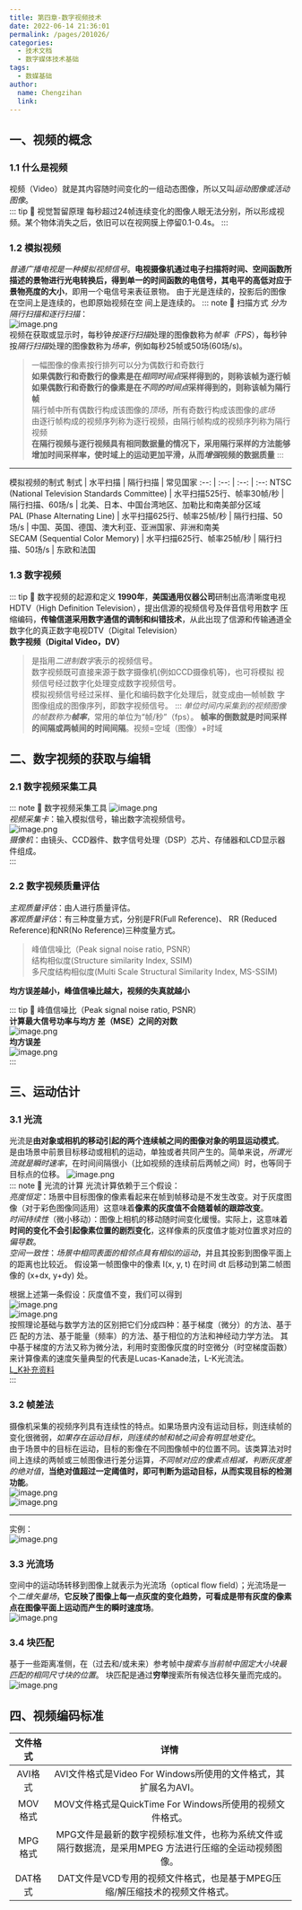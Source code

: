 ```yaml
---
title: 第四章-数字视频技术
date: 2022-06-14 21:36:01
permalink: /pages/201026/
categories:
  - 技术文档
  - 数字媒体技术基础
tags:
  - 数媒基础
author: 
  name: Chengzihan
  link: 
---
```

## 一、视频的概念

### 1.1 什么是视频

视频（Video）就是其内容随时间变化的一组动态图像，所以又叫*运动图像或活动图像*。  
::: tip 🔔 视觉暂留原理
每秒超过24帧连续变化的图像人眼无法分别，所以形成视频。某个物体消失之后，依旧可以在视网膜上停留0.1-0.4s。
:::

### 1.2 模拟视频

*普通广播电视是一种模拟视频信号*。**电视摄像机通过电子扫描将时间、空间函数所描述的景物进行光电转换后，得到单一的时间函数的电信号，其电平的高低对应于景物亮度的大小**，即用一个电信号来表征景物。 由于光是连续的，投影后的图像在空间上是连续的，也即原始视频在空 间上是连续的。
::: note 🌳 扫描方式
*分为隔行扫描和逐行扫描*：  
![image.png](https://jetzihan-img.oss-cn-beijing.aliyuncs.com/blog/img/006SHRs9gy1h383wujhy3j310g0g6aeu.jpg)  
视频在获取或显示时，每秒钟*按逐行扫描*处理的图像数称为*帧率（FPS*），每秒钟按*隔行扫描*处理的图像数称为*场率*，例如每秒25帧或50场(60场/s)。  
>一幅图像的像素按行排列可以分为偶数行和奇数行  
**如果偶数行和奇数行的像素是在*相同时间点*采样得到的，则称该帧为逐行帧**  
**如果偶数行和奇数行的像素是在*不同的时间点*采样得到的，则称该帧为隔行帧**  
隔行帧中所有偶数行构成该图像的*顶场*，所有奇数行构成该图像的*底场*  
由逐行帧构成的视频序列称为逐行视频，由隔行帧构成的视频序列称为隔行视频  
**在隔行视频与逐行视频具有相同数据量的情况下，采用隔行采样的方法能够增加时间采样率，使时域上的运动更加平滑，从而*增强*视频的数据质量**
:::
***
模拟视频的制式
制式 | 水平扫描 | 隔行扫描 | 常见国家
:--: | :--: | :--: | :--:
NTSC (National Television Standards Committee) | 水平扫描525行、帧率30帧/秒 | 隔行扫描、60场/s | 北美、日本、中国台湾地区、加勒比和南美部分区域  
PAL (Phase Alternating Line) | 水平扫描625行、帧率25帧/秒 | 隔行扫描、50场/s | 中国、英国、德国、澳大利亚、亚洲国家、非洲和南美  
SECAM (Sequential Color Memory) | 水平扫描625行、帧率25帧/秒 | 隔行扫描、50场/s | 东欧和法国

### 1.3 数字视频

::: tip 🔔 数字视频的起源和定义
**1990年**，**美国通用仪器公司**研制出高清晰度电视HDTV（High Definition Television），提出信源的视频信号及伴音信号用数字 压缩编码，**传输信道采用数字通信的调制和纠错技术**，从此出现了信源和传输通道全数字化的真正数字电视DTV（Digital Television）  
**数字视频（Digital Video，DV）**  
>是指用*二进制数字*表示的视频信号。  
数字视频既可直接来源于数字摄像机(例如CCD摄像机等)，也可将模拟 视频信号经过数字化处理变成数字视频信号。  
模拟视频信号经过采样、量化和编码数字化处理后，就变成由—帧帧数 字图像组成的图像序列，即数字视频信号。
:::
*单位时间内采集到的视频图像的帧数称为**帧率***，常用的单位为“帧/秒”（fps）。 **帧率的倒数就是时间采样的间隔或两帧间的时间间隔**。视频=空域（图像）+时域  

## 二、数字视频的获取与编辑

### 2.1 数字视频采集工具

::: note 🌳 数字视频采集工具
![image.png](https://jetzihan-img.oss-cn-beijing.aliyuncs.com/blog/img/006SHRs9gy1h3849pd1iwj30cn06kgo9.jpg)  
*视频采集卡*：输入模拟信号，输出数字流视频信号。  
![image.png](https://jetzihan-img.oss-cn-beijing.aliyuncs.com/blog/img/006SHRs9gy1h384am8mp0j30b707q0ut.jpg)  
*摄像机*：由镜头、CCD器件、数字信号处理（DSP）芯片、存储器和LCD显示器件组成。  
:::

### 2.2 数字视频质量评估

*主观质量评估*：由人进行质量评估。  
*客观质量评估*：有三种度量方式，分别是FR(Full Reference)、 RR (Reduced Reference)和NR(No Reference)三种度量方式。  
> 峰值信噪比（Peak signal noise ratio, PSNR）  
 结构相似度(Structure similarity Index, SSIM)  
 多尺度结构相似度(Multi Scale Structural Similarity Index, MS-SSIM)

**均方误差越小，峰值信噪比越大，视频的失真就越小**  

::: tip 🔔 峰值信噪比（Peak signal noise ratio, PSNR）  
**计算最大信号功率与均方 差（MSE）之间的对数**  
![image.png](https://jetzihan-img.oss-cn-beijing.aliyuncs.com/blog/img/006SHRs9gy1h384gh0lwrj30i902fwf1.jpg)  
**均方误差**  
![image.png](https://jetzihan-img.oss-cn-beijing.aliyuncs.com/blog/img/006SHRs9gy1h384gwbt0tj30ff02j0t4.jpg)  
:::

## 三、运动估计

### 3.1 光流

光流是**由对象或相机的移动引起的两个连续帧之间的图像对象的明显运动模式**。 是由场景中前景目标移动或相机的运动，单独或者共同产生的。简单来说，*所谓光流就是瞬时速率*，在时间间隔很小（比如视频的连续前后两帧之间）时，也等同于目标点的位移。
![image.png](https://jetzihan-img.oss-cn-beijing.aliyuncs.com/blog/img/006SHRs9gy1h384j0jaevj30eu06saap.jpg)  
::: note 🌳 光流的计算
光流计算依赖于三个假设：  
*亮度恒定*：场景中目标图像的像素看起来在帧到帧移动是不发生改变。对于灰度图像（对于彩色图像同适用）这意味着**像素的灰度值不会随着帧的跟踪改变**。  
*时间持续性*（微小移动）：图像上相机的移动随时间变化缓慢。实际上，这意味着**时间的变化不会引起像素位置的剧烈变化**，这样像素的灰度值才能对位置求对应的*偏导数*。  
*空间一致性*：*场景中相同表面的相邻点具有相似的运动*，并且其投影到图像平面上的距离也比较近。 假设第一帧图像中的像素 I(x, y, t) 在时间 dt 后移动到第二帧图像的 (x+dx, y+dy) 处。  

根据上述第一条假设：灰度值不变，我们可以得到  
![image.png](https://jetzihan-img.oss-cn-beijing.aliyuncs.com/blog/img/006SHRs9gy1h384v67fpgj30bq026dfx.jpg)  
![image.png](https://jetzihan-img.oss-cn-beijing.aliyuncs.com/blog/img/006SHRs9gy1h384wlsvnmj30n50gd0w8.jpg)  
按照理论基础与数学方法的区别把它们分成四种：基于梯度（微分）的方法、基于匹 配的方法、基于能量（频率）的方法、基于相位的方法和神经动力学方法。 其中基于梯度的方法又称为微分法，利用时变图像灰度的时空微分（时空梯度函数） 来计算像素的速度矢量典型的代表是Lucas-Kanade法，L-K光流法。  
[L_K补充资料](https://www.cnblogs.com/gnuhpc/archive/2012/12/04/2802124.html)  
:::

### 3.2 帧差法

摄像机采集的视频序列具有连续性的特点。如果场景内没有运动目标，则连续帧的变化很微弱，*如果存在运动目标，则连续的帧和帧之间会有明显地变化*。  
由于场景中的目标在运动，目标的影像在不同图像帧中的位置不同。该类算法对时间上连续的两帧或三帧图像进行差分运算，*不同帧对应的像素点相减，判断灰度差的绝对值*，**当绝对值超过一定阈值时，即可判断为运动目标，从而实现目标的检测功能**。  
![image.png](https://jetzihan-img.oss-cn-beijing.aliyuncs.com/blog/img/006SHRs9gy1h384lzuv9fj30g604xt9l.jpg)  
![image.png](https://jetzihan-img.oss-cn-beijing.aliyuncs.com/blog/img/006SHRs9gy1h384mx23h0j3097046dgo.jpg)  
***
实例：  
![image.png](https://jetzihan-img.oss-cn-beijing.aliyuncs.com/blog/img/006SHRs9gy1h384nf4c0ij30kf08dq6s.jpg)  

### 3.3 光流场

空间中的运动场转移到图像上就表示为光流场（optical flow field）；光流场是一个*二维矢量场*，**它反映了图像上每一点灰度的变化趋势，可看成是带有灰度的像素点在图像平面上运动而产生的瞬时速度场**。  
![image.png](https://jetzihan-img.oss-cn-beijing.aliyuncs.com/blog/img/006SHRs9gy1h384oic2kzj31310ao49w.jpg)  

### 3.4 块匹配

基于一些距离准侧，在（过去和/或未来）参考帧中*搜索与当前帧中固定大小块最匹配的相同尺寸块的位置*。 块匹配是通过**穷举**搜索所有候选位移矢量而完成的。  
![image.png](https://jetzihan-img.oss-cn-beijing.aliyuncs.com/blog/img/006SHRs9gy1h38507hrntj30vh0e6gwf.jpg)  

## 四、视频编码标准

文件格式 | 详情
:--:|:--:
AVI格式 | AVI文件格式是Video For Windows所使用的文件格式，其扩展名为AVI。  
MOV格式 | MOV文件格式是QuickTime For Windows所使用的视频文件格式。  
MPG格式 | MPG文件是最新的数字视频标准文件，也称为系统文件或隔行数据流，是采用MPEG 方法进行压缩的全运动视频图像。  
DAT格式 | DAT文件是VCD专用的视频文件格式，也是基于MPEG压缩/解压缩技术的视频文件格式。
